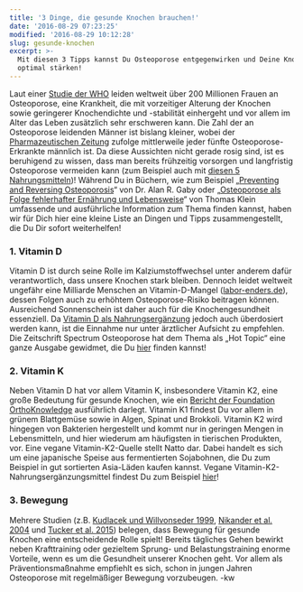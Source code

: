 ```yaml
---
title: '3 Dinge, die gesunde Knochen brauchen!'
date: '2016-08-29 07:23:25'
modified: '2016-08-29 10:12:28'
slug: gesunde-knochen
excerpt: >-
  Mit diesen 3 Tipps kannst Du Osteoporose entgegenwirken und Deine Knochen
  optimal stärken!
---
```


Laut einer [Studie der WHO](http://www.who.int/chp/topics/Osteoporosis.pdf) leiden weltweit über 200 Millionen Frauen an Osteoporose, eine Krankheit, die mit vorzeitiger Alterung der Knochen sowie geringerer Knochendichte und -stabilität einhergeht und vor allem im Alter das Leben zusätzlich sehr erschweren kann. Die Zahl der an Osteoporose leidenden Männer ist bislang kleiner, wobei der [Pharmazeutischen Zeitung](http://www.pharmazeutische-zeitung.de/index.php?id=2801) zufolge mittlerweile jeder fünfte Osteoporose-Erkrankte männlich ist. Da diese Aussichten nicht gerade rosig sind, ist es beruhigend zu wissen, dass man bereits frühzeitig vorsorgen und langfristig Osteoporose vermeiden kann (zum Beispiel auch mit [diesen 5 Nahrungsmitteln](https://www.veganblatt.com/starke-knochen))! Während Du in Büchern, wie zum Beispiel „[Preventing and Reversing Osteoporosis](http://www.abebooks.de/Preventing-Reversing-Osteoporosis-What-Bone-Loss--A/17125028114/bd)“ von Dr. Alan R. Gaby oder „[Osteoporose als Folge fehlerhafter Ernährung und Lebensweise](http://www.hygeia.de/osteoporose)“ von Thomas Klein umfassende und ausführliche Information zum Thema finden kannst, haben wir für Dich hier eine kleine Liste an Dingen und Tipps zusammengestellt, die Du Dir sofort weiterhelfen!

### 1\. Vitamin D

Vitamin D ist durch seine Rolle im Kalziumstoffwechsel unter anderem dafür verantwortlich, dass unsere Knochen stark bleiben. Dennoch leidet weltweit ungefähr eine Milliarde Menschen an Vitamin-D-Mangel ([labor-enders.de](http://www.labor-enders.de/vitamin_d.html)), dessen Folgen auch zu erhöhtem Osteoporose-Risiko beitragen können. Ausreichend Sonnenschein ist daher auch für die Knochengesundheit essenziell. Da [Vitamin D als Nahrungsergänzung](https://www.veganblatt.com/vitamin-d) jedoch auch überdosiert werden kann, ist die Einnahme nur unter ärztlicher Aufsicht zu empfehlen. Die Zeitschrift Spectrum Osteoporose hat dem Thema als „Hot Topic“ eine ganze Ausgabe gewidmet, die Du [hier](http://www.oegkm.at/download/konsensuspapiere/spectrum_osteoporose_vit_d_sonderheft_4_2009.pdf) finden kannst!

### 2\. Vitamin K

Neben Vitamin D hat vor allem Vitamin K, insbesondere Vitamin K2, eine große Bedeutung für gesunde Knochen, wie ein [Bericht der Foundation OrthoKnowledge](http://www.orthoknowledge.eu/update_vitamin_k2/) ausführlich darlegt. Vitamin K1 findest Du vor allem in grünem Blattgemüse sowie in Algen, Spinat und Brokkoli. Vitamin K2 wird hingegen von Bakterien hergestellt und kommt nur in geringen Mengen in Lebensmitteln, und hier wiederum am häufigsten in tierischen Produkten, vor. Eine vegane Vitamin-K2-Quelle stellt Natto dar. Dabei handelt es sich um eine japanische Speise aus fermentierten Sojabohnen, die Du zum Beispiel in gut sortierten Asia-Läden kaufen kannst. Vegane Vitamin-K2-Nahrungsergänzungsmittel findest Du zum Beispiel [hier](https://www.bjoekovit.de/vitamin-k2-mk7.html)!

### 3\. Bewegung

Mehrere Studien (z.B. [Kudlacek und Willvonseder 1999](http://www.kup.at/kup/pdf/632.pdf), [Nikander et al. 2004](http://onlinelibrary.wiley.com/doi/10.1359/JBMR.041119/abstract;jsessionid=20E0A9A193C3EC81B722D8FF5D3900FA.f02t03) und [Tucker et al. 2015](http://ajhpcontents.org/doi/abs/10.4278/ajhp.130430-QUAN-200?journalCode=hepr&)) belegen, dass Bewegung für gesunde Knochen eine entscheidende Rolle spielt! Bereits tägliches Gehen bewirkt neben Krafttraining oder gezieltem Sprung- und Belastungstraining enorme Vorteile, wenn es um die Gesundheit unserer Knochen geht. Vor allem als Präventionsmaßnahme empfiehlt es sich, schon in jungen Jahren Osteoporose mit regelmäßiger Bewegung vorzubeugen. -kw
